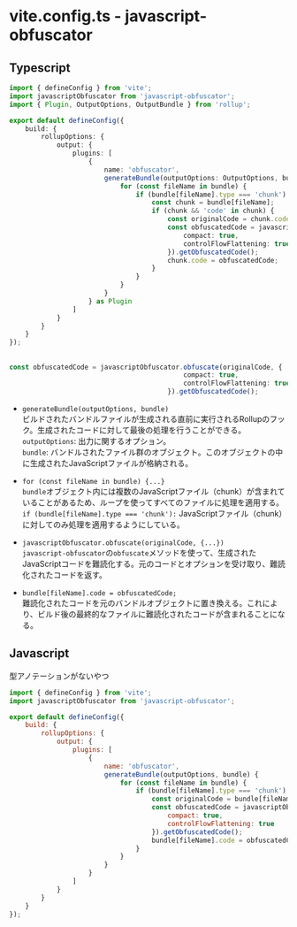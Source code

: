 # vite.config.ts - javascript-obfuscator

## Typescript

```ts
import { defineConfig } from 'vite';
import javascriptObfuscator from 'javascript-obfuscator';
import { Plugin, OutputOptions, OutputBundle } from 'rollup';

export default defineConfig({
    build: {
        rollupOptions: {
            output: {
                plugins: [
                    {
                        name: 'obfuscator',
                        generateBundle(outputOptions: OutputOptions, bundle: OutputBundle) {
                            for (const fileName in bundle) {
                                if (bundle[fileName].type === 'chunk') {
                                    const chunk = bundle[fileName];
                                    if (chunk && 'code' in chunk) {
                                        const originalCode = chunk.code;
                                        const obfuscatedCode = javascriptObfuscator.obfuscate(originalCode, {
                                            compact: true,
                                            controlFlowFlattening: true
                                        }).getObfuscatedCode();
                                        chunk.code = obfuscatedCode;
                                    }
                                }
                            }
                        }
                    } as Plugin
                ]
            }
        }
    }
});

```

## 

```ts
const obfuscatedCode = javascriptObfuscator.obfuscate(originalCode, {
                                            compact: true,
                                            controlFlowFlattening: true
                                        }).getObfuscatedCode();

```

* `generateBundle(outputOptions, bundle)`  
ビルドされたバンドルファイルが生成される直前に実行されるRollupのフック。生成されたコードに対して最後の処理を行うことができる。  
`outputOptions`: 出力に関するオプション。  
`bundle`: バンドルされたファイル群のオブジェクト。このオブジェクトの中に生成されたJavaScriptファイルが格納される。

* `for (const fileName in bundle) {...}`  
`bundle`オブジェクト内には複数のJavaScriptファイル（chunk）が含まれていることがあるため、ループを使ってすべてのファイルに処理を適用する。  
`if (bundle[fileName].type === 'chunk'):` JavaScriptファイル（chunk）に対してのみ処理を適用するようにしている。

* `javascriptObfuscator.obfuscate(originalCode, {...})`  
`javascript-obfuscator`の`obfuscate`メソッドを使って、生成されたJavaScriptコードを難読化する。元のコードとオプションを受け取り、難読化されたコードを返す。 
  
* `bundle[fileName].code = obfuscatedCode;`   
難読化されたコードを元のバンドルオブジェクトに置き換える。これにより、ビルド後の最終的なファイルに難読化されたコードが含まれることになる。



## Javascript

型アノテーションがないやつ

```js
import { defineConfig } from 'vite';
import javascriptObfuscator from 'javascript-obfuscator';

export default defineConfig({
    build: {
        rollupOptions: {
            output: {
                plugins: [
                    {
                        name: 'obfuscator',
                        generateBundle(outputOptions, bundle) {
                            for (const fileName in bundle) {
                                if (bundle[fileName].type === 'chunk') {
                                    const originalCode = bundle[fileName].code;
                                    const obfuscatedCode = javascriptObfuscator.obfuscate(originalCode, {
                                        compact: true,
                                        controlFlowFlattening: true
                                    }).getObfuscatedCode();
                                    bundle[fileName].code = obfuscatedCode;
                                }
                            }
                        }
                    }
                ]
            }
        }
    }
});

```